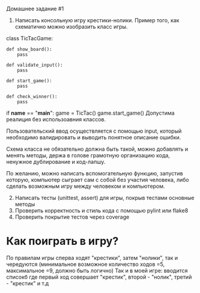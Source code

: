 Домашнее задание #1
1. Написать консольную игру крестики-нолики.
Пример того, как схематично можно изобразить класс игры.

class TicTacGame:

    def show_board():
        pass

    def validate_input():
        pass

    def start_game():
        pass

    def check_winner():
        pass


if __name__ == "__main__":
    game = TicTac()
    game.start_game()
Допустима реалиция без использоавния классов.

Пользовательский ввод осуществляется с помощью input, который необходимо валидировать и выводить понятное описание ошибки.

Схема класса не обязательно должна быть такой, можно добавлять и менять методы, держа в голове грамотную организацию кода, ненужное дублирование и код-лапшу.

По желанию, можно написать вспомогательную функцию, запустив которую, компьютер сыграет сам с собой без участия человека, либо сделать возможным игру между человеком и компьютером.

2. Написать тесты (unittest, assert) для игры, покрыв тестами основные методы
3. Проверить корректность и стиль кода с помощью pylint или flake8
3. Проверить покрытие тестов через coverage

# Как поиграть в игру?
По правилам игры сперва ходят "крестики", затем "нолики", так и чередуются (минимальное возможное количество ходов =5, максимальное =9, должно быть логично)
Так и в моей игре: вводится списокб где первый ход совершает "крестик", второй - "нолик", третий - "крестик" и т.д
